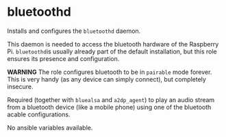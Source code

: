 # bluetoothd

Installs and configures the `bluetoothd` daemon. 

This daemon is needed to access the bluetooth hardware of the Raspberry Pi. `bluetoothd`is usually already part of the default installation, but this role ensures its presence and configuration.

**WARNING** The role configures bluetooth to be in `pairable` mode forever. This is very handy (as any device can simply connect), but completely insecure.

Required (together with `bluealsa` and `a2dp_agent`) to play an audio stream from a bluetooth device (like a mobile phone) using one of the bluetooth acable configurations.

No ansible variables available.

